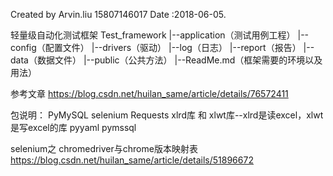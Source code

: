 
Created by Arvin.liu 15807146017
Date :2018-06-05.

轻量级自动化测试框架
Test_framework
    |--application（测试用例工程）
    |--config（配置文件）
    |--drivers（驱动）
    |--log（日志）
    |--report（报告）
    |--data（数据文件）
    |--public（公共方法）
    |--ReadMe.md（框架需要的环境以及用法）

参考文章
https://blog.csdn.net/huilan_same/article/details/76572411

包说明：
PyMySQL
selenium
Requests
xlrd库 和 xlwt库--xlrd是读excel，xlwt是写excel的库
pyyaml
pymssql

selenium之 chromedriver与chrome版本映射表
https://blog.csdn.net/huilan_same/article/details/51896672